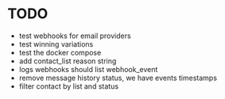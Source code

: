 # TODO

- test webhooks for email providers
- test winning variations
- test the docker compose
- add contact_list reason string
- logs webhooks should list webhook_event
- remove message history status, we have events timestamps
- filter contact by list and status

